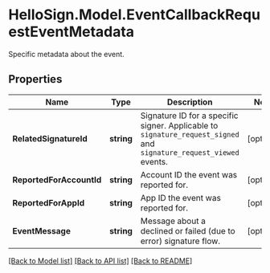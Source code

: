 # HelloSign.Model.EventCallbackRequestEventMetadata
Specific metadata about the event.

## Properties

Name | Type | Description | Notes
------------ | ------------- | ------------- | -------------
**RelatedSignatureId** | **string** |  Signature ID for a specific signer. Applicable to `signature_request_signed` and `signature_request_viewed` events.  | [optional] 
**ReportedForAccountId** | **string** |  Account ID the event was reported for.  | [optional] 
**ReportedForAppId** | **string** |  App ID the event was reported for.  | [optional] 
**EventMessage** | **string** |  Message about a declined or failed (due to error) signature flow.  | [optional] 

[[Back to Model list]](../README.md#documentation-for-models) [[Back to API list]](../README.md#documentation-for-api-endpoints) [[Back to README]](../README.md)

